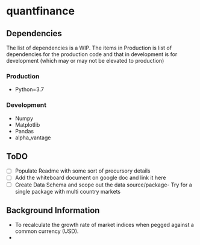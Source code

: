 # quantfinance

## Dependencies
The list of dependencies is a WIP. The items in Production is list of dependencies for the production code and that in development is for development (which may or may not be elevated to production)
### Production
- Python=3.7
### Development
- Numpy
- Matplotlib
- Pandas
- alpha_vantage


## ToDO
- [ ] Populate Readme with some sort of precursory details
- [ ] Add the whiteboard document on google doc and link it here
- [ ] Create Data Schema and scope out the data source/package- Try for a single package with multi country markets

## Background Information
- To recalculate the growth rate of market indices when pegged against a common currency (USD).
- 
